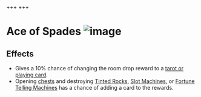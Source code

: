 +++
+++

 # Ace of Spades ![image](/image/Ace_of_Spades.png) 

Effects
---------


* Gives a 10% chance of changing the room drop reward to a [tarot or playing card](/wiki/Cards_and_Runes "Cards and Runes").
* Opening [chests](/wiki/Chest "Chest") and destroying [Tinted Rocks](/wiki/Tinted_Rock "Tinted Rock"), [Slot Machines](/wiki/Slot_Machine "Slot Machine"), or [Fortune Telling Machines](/wiki/Fortune_Telling_Machine "Fortune Telling Machine") has a chance of adding a card to the rewards.


